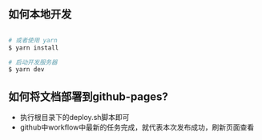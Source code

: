 

## 如何本地开发

```bash

# 或者使用 yarn
$ yarn install

# 启动开发服务器
$ yarn dev
```

## 如何将文档部署到github-pages?
- 执行根目录下的deploy.sh脚本即可
- github中workflow中最新的任务完成，就代表本次发布成功，刷新页面查看
